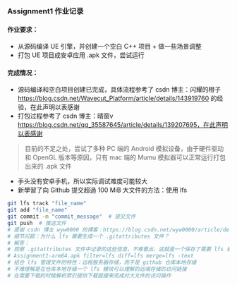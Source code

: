 ### Assignment1 作业记录
#### 作业要求：
- 从源码编译 UE 引擎，并创建一个空白 C++ 项目 + 做一些场景调整
- 打包 UE 项目成安卓应用 .apk 文件，尝试运行

#### 完成情况：
- 源码编译和空白项目创建已完成，具体流程参考了 csdn 博主：闪耀的橙子 https://blog.csdn.net/Wavecut_Platform/article/details/143919760 的经验，在此声明以表感谢
- 打包过程参考了 csdn 博主：晴窗v https://blog.csdn.net/qq_35587645/article/details/139207695，在此声明以表感谢
> 目前的不足之处，尝试了多种 PC 端的 Android 模拟设备，由于硬件驱动和 OpenGL 版本等原因，只有 mac 端的 Mumu 模拟器可以正常运行打包出来的 .apk 文件
- 手头没有安卓手机，所以实际调试难度可能较大
- 新學習了向 Github 提交超過 100 MiB 大文件的方法：使用 lfs
``` bash
git lfs track "file_name"  
git add "file_name" 
git commit -m "commit_message"  # 提交文件
git push  # 推送文件
# 感谢 csdn 博主 wyw0000 的博客：https://blog.csdn.net/wyw0000/article/details/132719319
# 细节问题：为什么 lfs 需要生成一个 .gitattributes 文件？
# 解答：
# 观察 .gitattributes 文件中记录的这些信息，不难看出，这就是一个保存了需要 lfs 模块管理的大文件的类似索引的记录文件
# Assignment1-arm64.apk filter=lfs diff=lfs merge=lfs -text
# 结合 lfs 管理文件的特性：远程服务器存储，而不是 github 仓库本地存储
# 不难理解是在仓库本地存储一个 lfs 模块可以理解的远端存储的访问链接
# 在需要下载的时候解析索引提供下载链接来完成对大文件的访问操作
```
